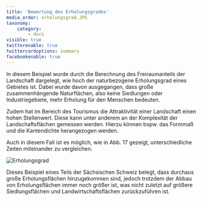 ```yaml
---
title: 'Bewertung des Erholungsgrades'
media_order: erholungsgrad.JPG
taxonomy:
    category:
        - docs
visible: true
twitterenable: true
twittercardoptions: summary
facebookenable: true
---
```


In diesem Beispiel wurde durch die Berechnung des Freiraumanteils der Landschaft dargelegt, wie hoch der naturbezogene Erholungsgrad eines Gebietes ist. Dabei wurde davon ausgegangen, dass große zusammenhängende Naturflächen, also keine Siedlungen oder Industriegebiete, mehr Erholung für den Menschen bedeuten.

Zudem hat im Bereich des Tourismus die Attraktivität einer Landschaft einen hohen Stellenwert. Diese kann unter anderem an der Komplexität der Landschaftsflächen gemessen werden. Hierzu können bspw. das Formmaß und die Kantendichte herangezogen werden. 

Auch in diesem Fall ist es möglich, wie in Abb. 17 gezeigt, unterschiedliche Zeiten miteinander zu vergleichen. 

![Erholungsgrad](erholungsgrad.JPG?lightbox=800&classes=caption "Abb. 17: Vergleich Erholungswert 1940/1995 Sächsische Schweiz (Quelle: WALZ 2013)")

Dieses Beispiel eines Teils der Sächsischen Schweiz belegt, dass durchaus große Erholungsflächen hinzugekommen sind, jedoch trotzdem der Abbau von Erholungsflächen immer noch größer ist, was nicht zuletzt auf größere Siedlungsflächen und Landwirtschaftsflächen zurückzuführen ist.
